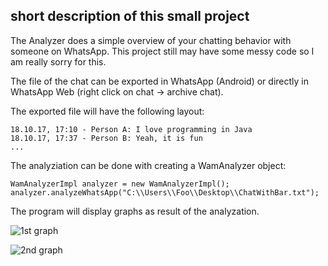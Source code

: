 ## short description of this small project

The Analyzer does a simple overview of your chatting behavior with someone on WhatsApp. This project still may have some messy code so I am really sorry for this.

The file of the chat can be exported in WhatsApp (Android) or directly in WhatsApp Web (right click on chat -> archive chat).

The exported file will have the following layout:

```
18.10.17, 17:10 - Person A: I love programming in Java
18.10.17, 17:37 - Person B: Yeah, it is fun
...
```

The analyziation can be done with creating a WamAnalyzer object:

```
WamAnalyzerImpl analyzer = new WamAnalyzerImpl();
analyzer.analyzeWhatsApp("C:\\Users\\Foo\\Desktop\\ChatWithBar.txt");
```

The program will display graphs as result of the analyzation.

![1st graph](https://i.gyazo.com/e319691970b9c5ec8fc46718e5e226b4.png)

![2nd graph](https://i.gyazo.com/07d051ed2fe484ad37ab0ab672902561.png)
